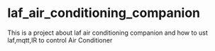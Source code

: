 # laf_air_conditioning_companion
This is a project about laf air conditioning companion and how to ust laf,mqtt,IR to control Air Conditioner
